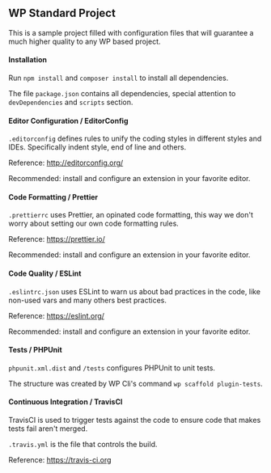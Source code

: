 ## WP Standard Project

This is a sample project filled with configuration files that will guarantee a much higher quality to any WP based project.

#### Installation

Run `npm install` and `composer install` to install all dependencies.

The file `package.json` contains all dependencies, special attention to `devDependencies` and `scripts` section.

#### Editor Configuration / EditorConfig

`.editorconfig` defines rules to unify the coding styles in different styles and IDEs. Specifically indent style, end of line and others.

Reference: http://editorconfig.org/

Recommended: install and configure an extension in your favorite editor.

#### Code Formatting / Prettier

`.prettierrc` uses Prettier, an opinated code formatting, this way we don't worry about setting our own code formatting rules.

Reference: https://prettier.io/

Recommended: install and configure an extension in your favorite editor.

#### Code Quality / ESLint

`.eslintrc.json` uses ESLint to warn us about bad practices in the code, like non-used vars and many others best practices.

Reference: https://eslint.org/

Recommended: install and configure an extension in your favorite editor.

#### Tests / PHPUnit

`phpunit.xml.dist` and `/tests` configures PHPUnit to unit tests.

The structure was created by WP Cli's command `wp scaffold plugin-tests`.

#### Continuous Integration / TravisCI

TravisCI is used to trigger tests against the code to ensure code that makes tests fail aren't merged.

`.travis.yml` is the file that controls the build.

Reference: https://travis-ci.org
